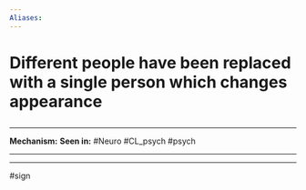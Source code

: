 ```yaml
---
Aliases:
---
```

# Different people have been replaced with a single person which changes appearance
##
###

---
**Mechanism:**
**Seen in:** #Neuro #CL_psych #psych 

---


---
#sign 